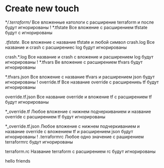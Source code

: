 # Create new touch

**/.terraform/*   Все вложенные катологи с расширение terraform и после будут игнорированы
!
*.tfstate   Все вложение с расширением tfstate будут с игнорированы

*.tfstate.* Все вложение с название tfstate и любой символ
crash.log Все название и crash с расширениес log будут игнорированы

crash.*.log Все название и crash с вложение и расширением log будут игнорированы
!
*.tfvars    Ве вложение с расширением tfvars будут игнорированы

*.tfvars.json   Все вложение с название tfvars и расширением json будут игнорированы
!
override.tf Все название  override с расширениеь tf будут игнорированы

override.tf.json    Все название override и вложение tf с расширением tf будут игнорированы

*_override.tf   Любое вложение с нижнем подчеркиванием и название override с расширением tf будут игнорированы

*_override.tf.json Любое вложение с нижнем подчеркиванием и название override с вложением tf и расширением json 
будут игнорированы
!
.terraformrc  Любое одно значение с раширением terraformrc будут игнорированы

terraform.rc Название terraform с расширением rc будут игнорированы

hello friends




